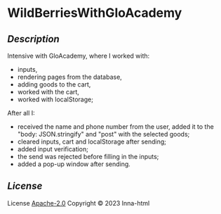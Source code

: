 # WildBerriesWithGloAcademy

## *Description*

Intensive with GloAcademy, where I worked with:
- inputs,
- rendering pages from the database,
- adding goods to the cart,
- worked with the cart,
- worked with localStorage;

After all I:
- received the name and phone number from the user, added it to the "body: JSON.stringify" and "post" with the selected goods;
- cleared inputs, cart and localStorage after sending;
- added input verification;
- the send was rejected before filling in the inputs;
- added a pop-up window after sending.

## *License*

License [Apache-2.0](https://www.apache.org/licenses/LICENSE-2.0) Copyright © 2023 Inna-html
